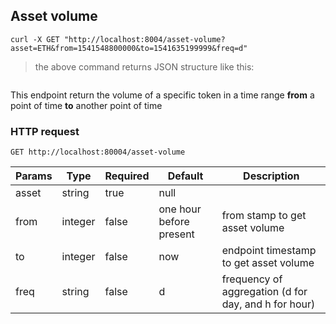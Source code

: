 ## Asset volume

```shell
curl -X GET "http://localhost:8004/asset-volume?asset=ETH&from=1541548800000&to=1541635199999&freq=d"
```

> the above command returns JSON structure like this:

```json

```

This endpoint return the volume of a specific token in a time range **from** a point of time **to** another point of time

### HTTP request

`GET http://localhost:80004/asset-volume`

Params | Type | Required | Default | Description
------ | ---- | -------- | ------- | -----------
asset | string | true | null | 
from | integer | false | one hour before present | from stamp to get asset volume
to | integer | false | now | endpoint timestamp to get asset volume
freq | string | false | d | frequency of aggregation (d for day, and h for hour)